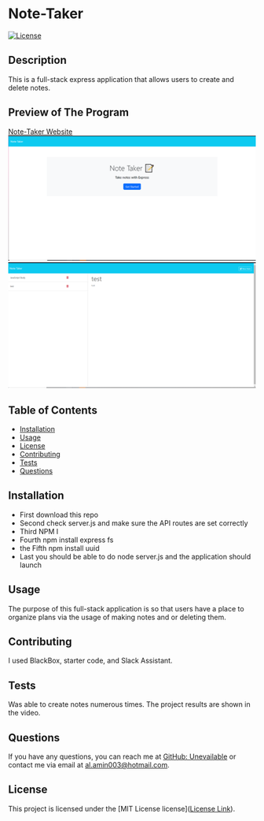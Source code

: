 # Note-Taker
[![License](https://img.shields.io/badge/license-MIT%20License-brightgreen)](https://opensource.org/licenses/MIT)



## Description
This is a full-stack express application that allows users to create and delete notes.

## Preview of The Program
[Note-Taker Website](https://note-taker-nb5v.onrender.com)
![Preview of the Website](./public/assets/images/p.PNG)
![Preview of the Website](./public/assets/images/s.PNG)

## Table of Contents
- [Installation](#installation)
- [Usage](#usage)
- [License](#license)
- [Contributing](#contributing)
- [Tests](#tests)
- [Questions](#questions)

## Installation
* First download this repo
* Second check server.js and make sure the API routes are set correctly 
* Third NPM I
* Fourth npm install express fs
* the Fifth npm install uuid
* Last you should be able to do node server.js and the application should launch

## Usage
The purpose of this full-stack application is so that users have a place to organize plans via the usage of making notes and or deleting them.

## Contributing
I used BlackBox, starter code, and Slack Assistant. 

## Tests
Was able to create notes numerous times. The project results are shown in the video.

## Questions
If you have any questions, you can reach me at [GitHub: Unevailable](https://github.com/Unevailable) or contact me via email at al.amin003@hotmail.com.

## License
This project is licensed under the [MIT License license]([License Link](https://opensource.org/licenses/mit)).
